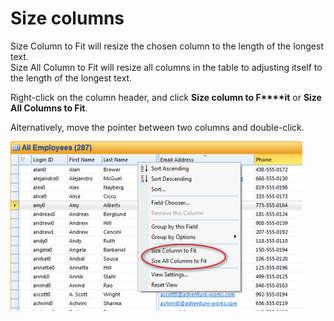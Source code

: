 # Size columns

Size Column to Fit will resize the chosen column to the length of the longest text.  
Size All Column to Fit will resize all columns in the table to adjusting itself to the length of the longest text.

Right-click on the column header, and click **Size column to F****it** or **Size All Columns to Fit**.

Alternatively, move the pointer between two columns and double-click.

![ID68CE1B011C48482E.IDAA570B5C7485431A.png](media/ID68CE1B011C48482E.IDAA570B5C7485431A.png)